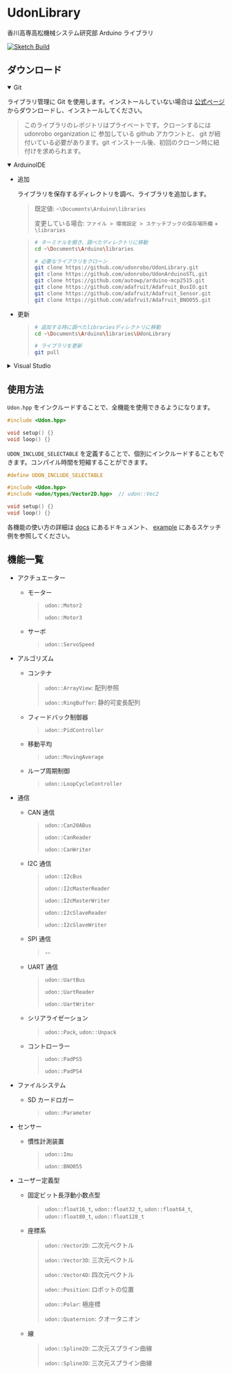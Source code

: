 # UdonLibrary

香川高専高松機械システム研究部 Arduino ライブラリ

[![Sketch Build](https://github.com/udonrobo/UdonLibrary/actions/workflows/arduino-cli.yml/badge.svg)](https://github.com/udonrobo/UdonLibrary/actions/workflows/arduino-cli.yml)

## ダウンロード

<details open>
<summary> Git </summary>

ライブラリ管理に Git を使用します。インストールしていない場合は [公式ページ](https://git-scm.com/download/win) からダウンロードし、インストールしてください。

> このライブラリのレポジトリはプライベートです。クローンするには udonrobo organization に 参加している github アカウントと、 git が紐付いている必要があります。git インストール後、初回のクローン時に紐付けを求められます。

</details>

<details open>
<summary> ArduinoIDE </summary>

-   追加

    ライブラリを保存するディレクトリを調べ、ライブラリを追加します。

    > 既定値: `~\Documents\Arduino\libraries`
    >
    > 変更している場合: `ファイル > 環境設定 > スケッチブックの保存場所欄` + `\libraries`

    > ```sh
    > # ターミナルを開き、調べたディレクトリに移動
    > cd ~\Documents\Arduino\libraries
    >
    > # 必要なライブラリをクローン
    > git clone https://github.com/udonrobo/UdonLibrary.git
    > git clone https://github.com/udonrobo/UdonArduinoSTL.git
    > git clone https://github.com/autowp/arduino-mcp2515.git
    > git clone https://github.com/adafruit/Adafruit_BusIO.git
    > git clone https://github.com/adafruit/Adafruit_Sensor.git
    > git clone https://github.com/adafruit/Adafruit_BNO055.git
    > ```

-   更新

    > ```sh
    > # 追加する時に調べたlibrariesディレクトリに移動
    > cd ~\Documents\Arduino\libraries\UdonLibrary
    >
    > # ライブラリを更新
    > git pull
    > ```

</details>

<details>
<summary> Visual Studio </summary>

1.  クローン

    -   プロジェクトがリポジトリにある場合

        git submodule を使用して追加します。

        ```sh
        cd ソリューションディレクトリ
        git submodule add -b master https://github.com/udonrobo/UdonLibrary.git .\プロジェクトディレクトリ\UdonLibrary
        ```

    -   プロジェクトがリポジトリでない場合

        ```sh
        cd ソリューションディレクトリ\プロジェクトディレクトリ
        git clone https://github.com/udonrobo/UdonLibrary.git
        ```

2.  インクルードパス追加

    ソリューションエクスプローラ > プロジェクト > プロパティ > VC++ディレクトリ > インクルードディレクトリの項目にある `↓` > 編集 > 新しい行の追加(フォルダアイコンボタン)

    に `$(ProjectDir)\UdonLibrary\src\` と入力します。`$(ProjectDir)` は プロジェクトディレクトリのパスを表すマクロです。

3.  ディレクトリツリー確認

    次のようなディレクトリ構成になっていれば OK です。

    ```
    test   <-- ソリューションディレクトリ
    │  .gitmodules  <--- git submodule 使用時に生成
    │  test.sln
    │
    └─test   <-- プロジェクトディレクトリ
        │  test.cpp
        │  test.vcxproj
        │  test.vcxproj.filters
        │  test.vcxproj.user
        │
        └─UdonLibrary   <--- うどん
            ├─src
            │  │  Udon.hpp
            │  │
            │  └─udon
            │      ├─
            ...    ...
    ```

-   追加してる図

    ![setup](https://github.com/udonrobo/UdonLibrary/assets/91818705/ab1b9ac1-58a4-4423-aa06-64db38957d08)

</details>

## 使用方法

`Udon.hpp` をインクルードすることで、全機能を使用できるようになります。

```cpp
#include <Udon.hpp>

void setup() {}
void loop() {}
```

`UDON_INCLUDE_SELECTABLE` を定義することで、個別にインクルードすることもできます。コンパイル時間を短縮することができます。

```cpp
#define UDON_INCLUDE_SELECTABLE

#include <Udon.hpp>
#include <udon/types/Vector2D.hpp>  // udon::Vec2

void setup() {}
void loop() {}
```

各機能の使い方の詳細は [docs](./docs/) にあるドキュメント、 [example](./example/) にあるスケッチ例を参照してください。

## 機能一覧

-   アクチュエーター

    -   モーター

        > `udon::Motor2`
        >
        > `udon::Motor3`

    -   サーボ

        > `udon::ServoSpeed`

-   アルゴリズム

    -   コンテナ

        > `udon::ArrayView`: 配列参照
        >
        > `udon::RingBuffer`: 静的可変長配列

    -   フィードバック制御器

        > `udon::PidController`

    -   移動平均

        > `udon::MovingAverage`

    -   ループ周期制御

        > `udon::LoopCycleController`

-   通信

    -   CAN 通信

        > `udon::Can20ABus`
        >
        > `udon::CanReader`
        >
        > `udon::CanWriter`

    -   I2C 通信

        > `udon::I2cBus`
        >
        > `udon::I2cMasterReader`
        >
        > `udon::I2cMasterWriter`
        >
        > `udon::I2cSlaveReader`
        >
        > `udon::I2cSlaveWriter`

    -   SPI 通信

        > --

    -   UART 通信

        > `udon::UartBus`
        >
        > `udon::UartReader`
        >
        > `udon::UartWriter`

    -   シリアライゼーション

        > `udon::Pack`, `udon::Unpack`

    -   コントローラー

        > `udon::PadPS5`
        >
        > `udon::PadPS4`

-   ファイルシステム

    -   SD カードロガー

        > `udon::Parameter`

-   センサー

    -   慣性計測装置

        > `udon::Imu`
        >
        > `udon::BNO055`

-   ユーザー定義型

    -   固定ビット長浮動小数点型

        > `udon::float16_t`, `udon::float32_t`, `udon::float64_t`, `udon::float80_t`, `udon::float128_t`

    -   座標系

        > `udon::Vector2D`: 二次元ベクトル
        >
        > `udon::Vector3D`: 三次元ベクトル
        >
        > `udon::Vector4D`: 四次元ベクトル
        >
        > `udon::Position`: ロボットの位置
        >
        > `udon::Polar`: 極座標
        >
        > `udon::Quaternion`: クオータニオン

    -   線

        > `udon::Spline2D`: 二次元スプライン曲線
        >
        > `udon::Spline3D`: 三次元スプライン曲線
